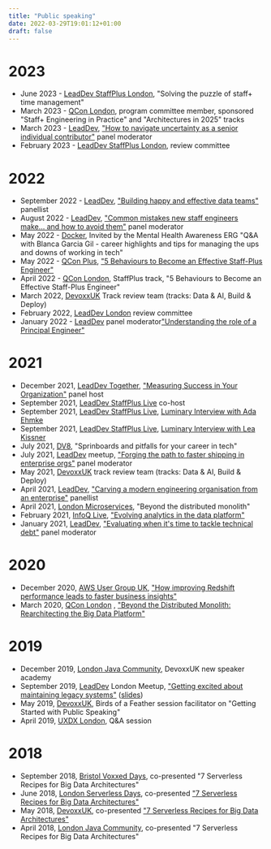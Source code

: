 ```yaml
---
title: "Public speaking"
date: 2022-03-29T19:01:12+01:00
draft: false
---
```


# 2023
* June 2023 - [LeadDev StaffPlus London](https://leaddev.com/staffplus-london), "Solving the puzzle of staff+ time management"
* March 2023 - [QCon London](https://qconlondon.com/), program committee member, sponsored "Staff+ Engineering in Practice" and "Architectures in 2025" tracks
* March 2023 - [LeadDev](https://leaddev.com/), ["How to navigate uncertainty as a senior individual contributor"](https://leaddev.com/staffplus/how-navigate-uncertainty-senior-individual-contributor) panel moderator
* February 2023 - [LeadDev StaffPlus London](https://leaddev.com/staffplus-london), review committee


# 2022
* September 2022 - [LeadDev](https://leaddev.com/), ["Building happy and effective data teams"](https://leaddev.com/building-happy-and-effective-data-teams) panellist
* August 2022 - [LeadDev](https://leaddev.com/), ["Common mistakes new staff engineers make… and how to avoid them"](https://leaddev.com/events/common-mistakes-new-staff-engineers-make-and-how-avoid-them) panel moderator
* May 2022 - [Docker](https://www.docker.com/), Invited by the Mental Health Awareness ERG "Q&A with Blanca Garcia Gil - career highlights and tips for managing the ups and downs of working in tech"
* May 2022 - [QCon Plus](https://plus.qconferences.com/), ["5 Behaviours to Become an Effective Staff-Plus Engineer"](https://www.infoq.com/presentations/5-behaviours-staff-plus/)
* April 2022 - [QCon London](https://qconlondon.com/), StaffPlus track, "5 Behaviours to Become an Effective Staff-Plus Engineer"
* March 2022, [DevoxxUK](https://www.devoxx.co.uk/) Track review team (tracks: Data & AI, Build & Deploy)
* February 2022, [LeadDev London](https://leaddev.com/leaddev-london) review committee
* January 2022 - [LeadDev](https://leaddev.com/) panel moderator["Understanding the role of a Principal Engineer"](https://leaddev.com/ic-leadership/understanding-role-principal-engineer)

# 2021
* December 2021, [LeadDev Together](https://leaddev.com/course/together-october), ["Measuring Success in Your Organization"](https://leaddev.com/leaddev-together/measuring-success-your-organization) panel host
* September 2021, [LeadDev StaffPlus Live](https://leaddev.com/staffpluslive) co-host
* September 2021, [LeadDev StaffPlus Live](https://leaddev.com/staffpluslive), [Luminary Interview with Ada Ehmke](https://leaddev.com/leaddev-live/luminary-interview-coraline-ada-ehmke)
* September 2021, [LeadDev StaffPlus Live](https://leaddev.com/staffpluslive), [Luminary Interview with Lea Kissner](https://leaddev.com/leaddev-live/luminary-interview-lea-kissner)
* July 2021, [DV8](https://www.d-v-8.com/), "Sprinboards and pitfalls for your career in tech"
* July 2021, [LeadDev](https://leaddev.com/) meetup, ["Forging the path to faster shipping in enterprise orgs"](https://leaddev.com/events/forging-path-faster-shipping-enterprise-orgs) panel moderator
* May 2021, [DevoxxUK](https://www.devoxx.co.uk/) track review team (tracks: Data & AI, Build & Deploy)
* April 2021, [LeadDev](https://leaddev.com/), ["Carving a modern engineering organisation from an enterprise"](https://leaddev.com/technical-direction-strategy/carving-modern-engineering-org-out-enterprise) panellist
* April 2021, [London Microservices](https://www.meetup.com/London-Microservices/), "Beyond the distributed monolith"
* February 2021, [InfoQ Live](https://live.infoq.com/conference/2021/february), ["Evolving analytics in the data platform"](https://www.infoq.com/presentations/bbc-analytics-platform/) 
* January 2021, [LeadDev](https://leaddev.com/), ["Evaluating when it's time to tackle technical debt"](https://leaddev.com/events/evaluating-when-its-time-tackle-technical-debt) panel moderator

# 2020
* December 2020, [AWS User Group UK](https://www.meetup.com/AWSUGUK/), ["How improving Redshift performance leads to faster business insights"](https://www.youtube.com/watch?v=L5tP2aLVicM)
* March 2020, [QCon London](https://qconlondon.com/) , ["Beyond the Distributed Monolith: Rearchitecting the Big Data Platform"](https://www.infoq.com/presentations/bbc-distributed-monolith-microservices/)

# 2019
* December 2019, [London Java Community](https://londonjavacommunity.co.uk/), DevoxxUK new speaker academy 
* September 2019, [LeadDev](https://leaddev.com/) London Meetup, ["Getting excited about maintaining legacy systems"](https://www.meetup.com/The-Lead-Developer-Meetup-London/events/264870465/) ([slides](https://speakerdeck.com/blanquish/getting-excited-about-maintaining-legacy-systems))
* May 2019, [DevoxxUK](https://www.devoxx.co.uk/), Birds of a Feather session facilitator on "Getting Started with Public Speaking"
* April 2019, [UXDX London](https://uxdx.com/community/community-london-2019-4-30#/), Q&A session


# 2018
* September 2018, [Bristol Voxxed Days](https://events.voxxeddays.com/#/), co-presented "7 Serverless Recipes for Big Data Architectures"
* June 2018, [London Serverless Days](https://london.serverlessdays.io/), co-presented ["7 Serverless Recipes for Big Data Architectures"](https://www.youtube.com/watch?v=lYrTVZYR2uk)
* May 2018, [DevoxxUK](https://www.devoxx.co.uk/), co-presented ["7 Serverless Recipes for Big Data Architectures"](https://www.youtube.com/watch?v=29USGcDcXg0)
* April 2018, [London Java Community](https://londonjavacommunity.co.uk/), co-presented "7 Serverless Recipes for Big Data Architectures"
